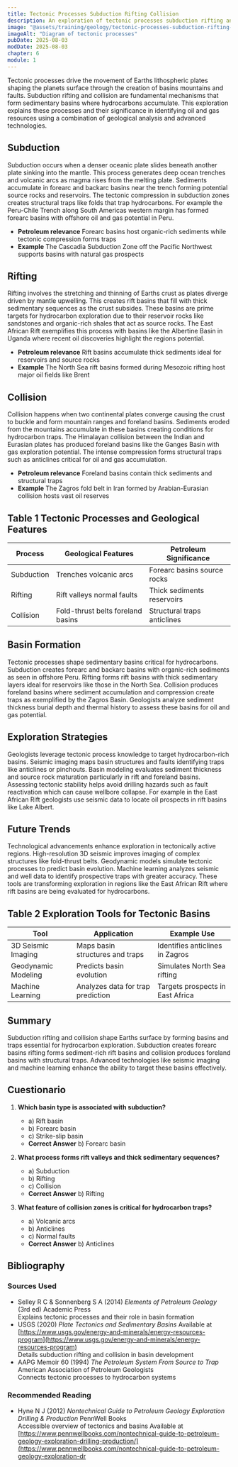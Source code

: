```yaml
---
title: Tectonic Processes Subduction Rifting Collision
description: An exploration of tectonic processes subduction rifting and collision detailing their role in shaping Earths surface and forming sedimentary basins critical for hydrocarbon exploration
image: "@assets/training/geology/tectonic-processes-subduction-rifting-collision/cover.jpg"
imageAlt: "Diagram of tectonic processes"
pubDate: 2025-08-03
modDate: 2025-08-03
chapter: 6
module: 1
---
```


Tectonic processes drive the movement of Earths lithospheric plates shaping the planets surface through the creation of basins mountains and faults. Subduction rifting and collision are fundamental mechanisms that form sedimentary basins where hydrocarbons accumulate. This exploration explains these processes and their significance in identifying oil and gas resources using a combination of geological analysis and advanced technologies.

## Subduction

Subduction occurs when a denser oceanic plate slides beneath another plate sinking into the mantle. This process generates deep ocean trenches and volcanic arcs as magma rises from the melting plate. Sediments accumulate in forearc and backarc basins near the trench forming potential source rocks and reservoirs. The tectonic compression in subduction zones creates structural traps like folds that trap hydrocarbons. For example the Peru-Chile Trench along South Americas western margin has formed forearc basins with offshore oil and gas potential in Peru.

- **Petroleum relevance** Forearc basins host organic-rich sediments while tectonic compression forms traps
- **Example** The Cascadia Subduction Zone off the Pacific Northwest supports basins with natural gas prospects

## Rifting

Rifting involves the stretching and thinning of Earths crust as plates diverge driven by mantle upwelling. This creates rift basins that fill with thick sedimentary sequences as the crust subsides. These basins are prime targets for hydrocarbon exploration due to their reservoir rocks like sandstones and organic-rich shales that act as source rocks. The East African Rift exemplifies this process with basins like the Albertine Basin in Uganda where recent oil discoveries highlight the regions potential.

- **Petroleum relevance** Rift basins accumulate thick sediments ideal for reservoirs and source rocks
- **Example** The North Sea rift basins formed during Mesozoic rifting host major oil fields like Brent

## Collision

Collision happens when two continental plates converge causing the crust to buckle and form mountain ranges and foreland basins. Sediments eroded from the mountains accumulate in these basins creating conditions for hydrocarbon traps. The Himalayan collision between the Indian and Eurasian plates has produced foreland basins like the Ganges Basin with gas exploration potential. The intense compression forms structural traps such as anticlines critical for oil and gas accumulation.

- **Petroleum relevance** Foreland basins contain thick sediments and structural traps
- **Example** The Zagros fold belt in Iran formed by Arabian-Eurasian collision hosts vast oil reserves

## Table 1 Tectonic Processes and Geological Features

| **Process**   | **Geological Features**        | **Petroleum Significance**         |
|---------------|-------------------------------|-----------------------------------|
| Subduction    | Trenches volcanic arcs        | Forearc basins source rocks       |
| Rifting       | Rift valleys normal faults    | Thick sediments reservoirs        |
| Collision     | Fold-thrust belts foreland basins | Structural traps anticlines   |

## Basin Formation

Tectonic processes shape sedimentary basins critical for hydrocarbons. Subduction creates forearc and backarc basins with organic-rich sediments as seen in offshore Peru. Rifting forms rift basins with thick sedimentary layers ideal for reservoirs like those in the North Sea. Collision produces foreland basins where sediment accumulation and compression create traps as exemplified by the Zagros Basin. Geologists analyze sediment thickness burial depth and thermal history to assess these basins for oil and gas potential.

## Exploration Strategies

Geologists leverage tectonic process knowledge to target hydrocarbon-rich basins. Seismic imaging maps basin structures and faults identifying traps like anticlines or pinchouts. Basin modeling evaluates sediment thickness and source rock maturation particularly in rift and foreland basins. Assessing tectonic stability helps avoid drilling hazards such as fault reactivation which can cause wellbore collapse. For example in the East African Rift geologists use seismic data to locate oil prospects in rift basins like Lake Albert.

## Future Trends

Technological advancements enhance exploration in tectonically active regions. High-resolution 3D seismic improves imaging of complex structures like fold-thrust belts. Geodynamic models simulate tectonic processes to predict basin evolution. Machine learning analyzes seismic and well data to identify prospective traps with greater accuracy. These tools are transforming exploration in regions like the East African Rift where rift basins are being evaluated for hydrocarbons.

## Table 2 Exploration Tools for Tectonic Basins

| **Tool**             | **Application**                     | **Example Use**                |
|---------------------|------------------------------------|-------------------------------|
| 3D Seismic Imaging   | Maps basin structures and traps    | Identifies anticlines in Zagros |
| Geodynamic Modeling  | Predicts basin evolution           | Simulates North Sea rifting   |
| Machine Learning     | Analyzes data for trap prediction  | Targets prospects in East Africa |

## Summary

Subduction rifting and collision shape Earths surface by forming basins and traps essential for hydrocarbon exploration. Subduction creates forearc basins rifting forms sediment-rich rift basins and collision produces foreland basins with structural traps. Advanced technologies like seismic imaging and machine learning enhance the ability to target these basins effectively.

## Cuestionario

1. **Which basin type is associated with subduction?**
   - a) Rift basin
   - b) Forearc basin
   - c) Strike-slip basin
   - **Correct Answer** b) Forearc basin

2. **What process forms rift valleys and thick sedimentary sequences?**
   - a) Subduction
   - b) Rifting
   - c) Collision
   - **Correct Answer** b) Rifting

3. **What feature of collision zones is critical for hydrocarbon traps?**
   - a) Volcanic arcs
   - b) Anticlines
   - c) Normal faults
   - **Correct Answer** b) Anticlines

## Bibliography

### Sources Used

- Selley R C & Sonnenberg S A (2014) *Elements of Petroleum Geology* (3rd ed) Academic Press  
  Explains tectonic processes and their role in basin formation
- USGS (2020) *Plate Tectonics and Sedimentary Basins* Available at [https://www.usgs.gov/energy-and-minerals/energy-resources-program](https://www.usgs.gov/energy-and-minerals/energy-resources-program)  
  Details subduction rifting and collision in basin development
- AAPG Memoir 60 (1994) *The Petroleum System From Source to Trap* American Association of Petroleum Geologists  
  Connects tectonic processes to hydrocarbon systems

### Recommended Reading

- Hyne N J (2012) *Nontechnical Guide to Petroleum Geology Exploration Drilling & Production* PennWell Books  
  Accessible overview of tectonics and basins Available at [https://www.pennwellbooks.com/nontechnical-guide-to-petroleum-geology-exploration-drilling-production/](<https://www.pennwellbooks.com/nontechnical-guide-to-petroleum-geology-exploration-dr>
